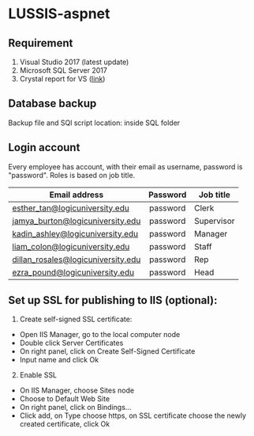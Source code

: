 # LUSSIS-aspnet

## Requirement
1. Visual Studio 2017 (latest update)
2. Microsoft SQL Server 2017
3. Crystal report for VS ([link](http://www.crystalreports.com/crvs/confirm/))

## Database backup
Backup file and SQl script location: inside SQL folder

## Login account
Every employee has account, with their email as username, password is "password". Roles is based on job title.

| Email address                      | Password | Job title  |
| ---------------------------------- |:--------:| -----------|
| esther_tan@logicuniversity.edu     | password | Clerk      |
| jamya_burton@logicuniversity.edu   | password | Supervisor |
| kadin_ashley@logicuniversity.edu   | password | Manager    |
| liam_colon@logicuniversity.edu     | password | Staff      |
| dillan_rosales@logicuniversity.edu | password | Rep        |
| ezra_pound@logicuniversity.edu     | password | Head       |

## Set up SSL for publishing to IIS (optional):
1. Create self-signed SSL certificate:
- Open IIS Manager, go to the local computer node
- Double click Server Certificates
- On right panel, click on Create Self-Signed Certificate
- Input name and click Ok

2. Enable SSL
- On IIS Manager, choose Sites node
- Choose to Default Web Site
- On right panel, click on Bindings...
- Click add, on Type choose https, on SSL certificate choose the newly created certificate, click Ok

